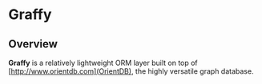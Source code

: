 # Graffy

## Overview
**Graffy** is a relatively lightweight ORM layer built on top of
[http://www.orientdb.com](OrientDB), the highly versatile graph database.

